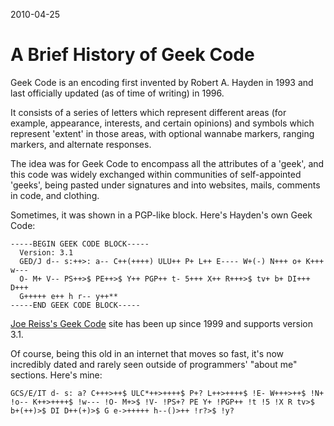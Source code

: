 2010-04-25
# A Brief History of Geek Code

Geek Code is an encoding first invented by Robert A. Hayden in 1993 and last officially updated (as of time of writing) in 1996.

It consists of a series of letters which represent different areas (for example, appearance, interests, and certain opinions) and symbols which represent 'extent' in those areas, with optional wannabe markers, ranging markers, and alternate responses.

The idea was for Geek Code to encompass all the attributes of a 'geek', and this code was widely exchanged within communities of self-appointed 'geeks', being pasted under signatures and into websites, mails, comments in code, and clothing.

Sometimes, it was shown in a PGP-like block. Here's Hayden's own Geek Code:

```
-----BEGIN GEEK CODE BLOCK-----
  Version: 3.1
  GED/J d-- s:++>: a-- C++(++++) ULU++ P+ L++ E---- W+(-) N+++ o+ K+++ w---
  O- M+ V-- PS++>$ PE++>$ Y++ PGP++ t- 5+++ X++ R+++>$ tv+ b+ DI+++ D+++
  G+++++ e++ h r-- y++**
-----END GEEK CODE BLOCK-----
```

[Joe Reiss's Geek Code](https://www.joereiss.net/geek/) site has been up since 1999 and supports version 3.1.

Of course, being this old in an internet that moves so fast, it's now incredibly dated and rarely seen outside of programmers' "about me" sections. Here's mine: 

`GCS/E/IT d- s: a? C+++>++$ ULC*++>++++$ P+? L++>++++$ !E- W+++>++$ !N+ !o-- K++>++++$ !w--- !O- M+>$ !V- !PS+? PE Y+ !PGP++ !t !5 !X R tv>$ b+(++)>$ DI D++(+)>$ G e->+++++ h--()>++ !r?>$ !y?`
